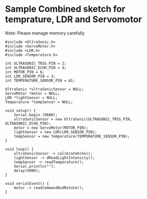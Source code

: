 # Sample Combined sketch for temprature, LDR and Servomotor
Note: Please manage memory carefully

    #include <UltraSonic.h>
    #include <ServoMotor.h>
    #include <LDR.h>
    #include <Temperature.h>

    int ULTRASONIC_TRIG_PIN = 2;
    int ULTRASONIC_ECHO_PIN = 4;
    int MOTOR_PIN = 6;
    int LDR_SENSOR_PIN = 3;
    int TEMPERATURE_SENSOR_PIN = A1;

    UltraSonic *ultraSonicSensor = NULL;
    ServoMotor *motor = NULL;
    LDR *lightSensor = NULL;
    Temperature *tempSensor = NULL;

    void setup() {
        Serial.begin (9600);
        ultraSonicSensor = new UltraSonic(ULTRASONIC_TRIG_PIN, ULTRASONIC_ECHO_PIN);
        motor = new ServoMotor(MOTOR_PIN);
        lightSensor = new LDR(LDR_SENSOR_PIN);
        tempSensor = new Temperature(TEMPERATURE_SENSOR_PIN);
    }

    void loop() {
        ultraSonicSensor -> calibrateEcho();
        lightSensor -> dReadLightIntensity();
        tempSensor -> readTemperature();
        Serial.println("");
        delay(5000);
    }

    void serialEvent() {
        motor -> readCommandAndRotate();
    }
